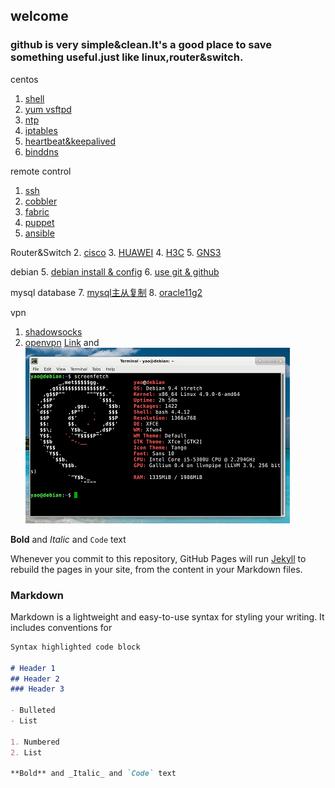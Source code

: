 ## welcome
### github is very simple&clean.It's a good place to save something useful.just like linux,router&switch.

centos 

1. [shell](shell.html)
2. [yum vsftpd](centosyum.html)
3. [ntp](ntp.html)
4. [iptables](iptables.html)
5. [heartbeat&keepalived](ha.html)
6. [binddns](dns.html)


remote control

1. [ssh](ssh.html)
2. [cobbler](cobbler.html)
3. [fabric](fabric.html)
4. [puppet](puppet.html)
5. [ansible](ansible.html)

Router&Switch
2. [cisco](cisco1.html)
3. [HUAWEI](huawei.html)
4. [H3C](h3c1.html)
5. [GNS3](gns.html)

debian 
5. [debian install & config](debian1.html)
6. [use git & github](gituse.html)

mysql database 
7. [mysql主从复制](mysql.html)
8. [oracle11g2](oracle11g2.html)

vpn
1. [shadowsocks](ss.html)
2. [openvpn](openvpn.html)
[Link](url) and 
![Image](./images/debian.png)

**Bold** and _Italic_ and `Code` text

Whenever you commit to this repository, GitHub Pages will run [Jekyll](https://jekyllrb.com/) to rebuild the pages in your site, from the content in your Markdown files.



### Markdown

Markdown is a lightweight and easy-to-use syntax for styling your writing. It includes conventions for

```markdown
Syntax highlighted code block

# Header 1
## Header 2
### Header 3

- Bulleted
- List

1. Numbered
2. List

**Bold** and _Italic_ and `Code` text
```
